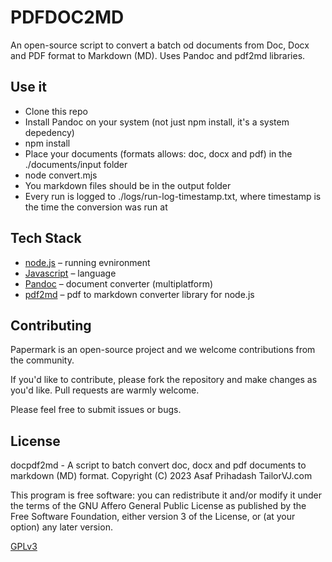 # PDFDOC2MD

An open-source script  to convert a batch od documents from Doc, Docx and PDF format to Markdown (MD). Uses Pandoc and pdf2md libraries.

## Use it

- Clone this repo
- Install Pandoc on your system (not just npm install, it's a system depedency)
- npm install
- Place your documents (formats allows: doc, docx and pdf) in the ./documents/input folder
- node convert.mjs
- You markdown files should be in the output folder
- Every run is logged to ./logs/run-log-timestamp.txt, where timestamp is the time the conversion was run at

## Tech Stack

- [node.js](https://nodejs.org) – running evnironment
- [Javascript](https://developer.mozilla.org/en-US/docs/Web/javascript) – language
- [Pandoc](https://pandoc.org/) – document converter (multiplatform)
- [pdf2md](https://github.com/opengovsg/pdf2md/) – pdf to markdown converter library for node.js

## Contributing

Papermark is an open-source project and we welcome contributions from the community.

If you'd like to contribute, please fork the repository and make changes as you'd like. Pull requests are warmly welcome.

Please feel free to submit issues or bugs.

## License

docpdf2md - A script to batch convert doc, docx and pdf documents to markdown (MD) format.
Copyright (C) 2023  Asaf Prihadash TailorVJ.com

This program is free software: you can redistribute it and/or modify
it under the terms of the GNU Affero General Public License as
published by the Free Software Foundation, either version 3 of the
License, or (at your option) any later version.

[GPLv3](LICENSE.md)
